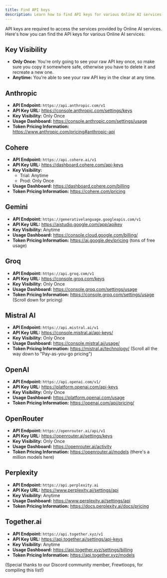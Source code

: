 ```yaml
---
title: Find API keys
description: Learn how to find API keys for various Online AI services
---
```


API keys are required to access the services provided by Online AI services. Here's how you can find the API keys for various Online AI services:

## **Key Visibility**

- **Only Once:** You're only going to see your raw API key once, so make sure you copy it somewhere safe, otherwise you have to delete it and recreate a new one.
- **Anytime:** You're able to see your raw API key in the clear at any time.
## **Anthropic**

* **API Endpoint:** `https://api.anthropic.com/v1`
* **API Key URL:** https://console.anthropic.com/settings/keys
* **Key Visibility:** Only Once
* **Usage Dashboard:**  https://console.anthropic.com/settings/usage
* **Token Pricing Information:** https://www.anthropic.com/pricing#anthropic-api

## **Cohere**

* **API Endpoint:** `https://api.cohere.ai/v1`
* **API Key URL:** https://dashboard.cohere.com/api-keys
* **Key Visibility:**
    * Trial: Anytime
    * Prod: Only Once
* **Usage Dashboard:** https://dashboard.cohere.com/billing
* **Token Pricing Information:** https://cohere.com/pricing

## **Gemini**

* **API Endpoint:** `https://generativelanguage.googleapis.com/v1`
* **API Key URL:** https://aistudio.google.com/app/apikey
* **Key Visibility:** Anytime
* **Usage Dashboard:**  https://console.cloud.google.com/billing/
* **Token Pricing Information:** https://ai.google.dev/pricing (tons of free usage)

## **Groq**

* **API Endpoint:** `https://api.groq.com/v1`
* **API Key URL:** https://console.groq.com/keys
* **Key Visibility:** Only Once
* **Usage Dashboard:** https://console.groq.com/settings/usage
* **Token Pricing Information:** https://console.groq.com/settings/usage (Scroll down for pricing)

## **Mistral AI**

* **API Endpoint:** `https://api.mistral.ai/v1`
* **API Key URL:** https://console.mistral.ai/api-keys/
* **Key Visibility:** Only Once
* **Usage Dashboard:** https://console.mistral.ai/usage/
* **Token Pricing Information:**  https://mistral.ai/technology/ (Scroll all the way down to "Pay-as-you-go pricing")

## **OpenAI**

* **API Endpoint:** `https://api.openai.com/v1/`
* **API Key URL:** https://platform.openai.com/api-keys
* **Key Visibility:** Only Once
* **Usage Dashboard:** https://platform.openai.com/usage
* **Token Pricing Information:** https://openai.com/api/pricing/

## **OpenRouter**

* **API Endpoint:** `https://openrouter.ai/api/v1`
* **API Key URL:** https://openrouter.ai/settings/keys
* **Key Visibility:** Only Once
* **Usage Dashboard:** https://openrouter.ai/activity
* **Token Pricing Information:** https://openrouter.ai/models (there's a million models here)

## **Perplexity**

* **API Endpoint:** `https://api.perplexity.ai`
* **API Key URL:** https://www.perplexity.ai/settings/api
* **Key Visibility:** Anytime
* **Usage Dashboard:**  https://www.perplexity.ai/settings/api
* **Token Pricing Information:** https://docs.perplexity.ai/docs/pricing

## **Together.ai**

* **API Endpoint:** `https://api.together.xyz/v1`
* **API Key URL:** https://api.together.ai/settings/api-keys
* **Key Visibility:** Anytime
* **Usage Dashboard:** https://api.together.xyz/settings/billing
* **Token Pricing Information:** https://api.together.xyz/models


(Special thanks to our Discord community member, Frewtloops, for compiling this list!)
